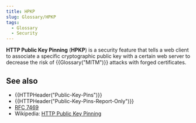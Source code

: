 ```yaml
---
title: HPKP
slug: Glossary/HPKP
tags:
  - Glossary
  - Security
---
```

**HTTP Public Key Pinning** (**HPKP**) is a security feature that tells a web client to associate a specific cryptographic public key with a certain web server to decrease the risk of {{Glossary("MITM")}} attacks with forged certificates.

## See also

- {{HTTPHeader("Public-Key-Pins")}}
- {{HTTPHeader("Public-Key-Pins-Report-Only")}}
- [RFC 7469](https://datatracker.ietf.org/doc/html/rfc7469)
- Wikipedia: [HTTP Public Key Pinning](https://en.wikipedia.org/wiki/HTTP_Public_Key_Pinning)

